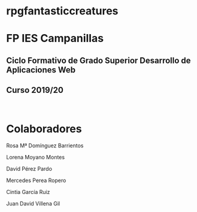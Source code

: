 # rpgfantasticcreatures
<h1>FP IES Campanillas</h1>
<h2>Ciclo Formativo de Grado Superior Desarrollo de Aplicaciones Web</h2>
<h2>Curso 2019/20</h2>
<br>
<h1>Colaboradores</H1>
<p>Rosa Mª Domínguez Barrientos</p>
<p>Lorena Moyano Montes</p>
<p>David Pérez Pardo</p>
<p>Mercedes Perea Ropero</p>
<p>Cintia García Ruiz</p>
<p>Juan David Villena Gil</p>
